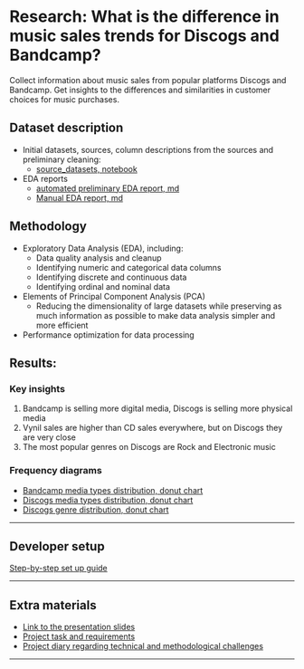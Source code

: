 # Research: What is the difference in music sales trends for Discogs and Bandcamp?

Collect information about music sales from popular platforms Discogs and Bandcamp.
Get insights to the differences and similarities in customer choices for music purchases.

## Dataset description
- Initial datasets, sources, column descriptions from the sources and preliminary cleaning:
  - [source_datasets, notebook](notebooks/source_datasets.ipynb)
- EDA reports
  - [automated preliminary EDA report, md](reports/eda_raw_report.md)
  - [Manual EDA report, md](reports/eda_manual_report.md)

## Methodology
- Exploratory Data Analysis (EDA), including:
  - Data quality analysis and cleanup
  - Identifying numeric and categorical data columns
  - Identifying discrete and continuous data
  - Identifying ordinal and nominal data
- Elements of Principal Component Analysis (PCA)
  - Reducing the dimensionality of large datasets while preserving as much information as possible to make data analysis simpler and more efficient
- Performance optimization for data processing

## Results:

### Key insights
1. Bandcamp is selling more digital media, Discogs is selling more physical media
2. Vynil sales are higher than CD sales everywhere, but on Discogs they are very close
3. The most popular genres on Discogs are Rock and Electronic music

### Frequency diagrams
- [Bandcamp media types distribution, donut chart ](img/bandcamp_media_types.png)
- [Discogs media types distribution, donut chart ](img/discogs_media_types.png)
- [Discogs genre distribution, donut chart ](img/discogs_media_types.png)

---
## Developer setup
[Step-by-step set up guide](docs/developer_setup.md)

---

## Extra materials
- [Link to the presentation slides](https://docs.google.com/presentation/d/1hHTHP7KXCEfrOTBI1uSvPQ56_etWSohvZ1L22Vuh_kI/edit?usp=sharing)
- [Project task and requirements](docs/project_origins.md)
- [Project diary regarding technical and methodological challenges](docs/work_diary.md)

---

